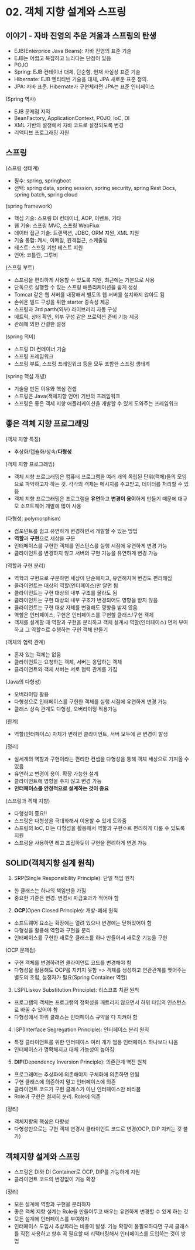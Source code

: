 # 02. 객체 지향 설계와 스프링

## 이야기 - 자바 진영의 추운 겨울과 스프링의 탄생
- EJB(Enterprice Java Beans): 자바 진영의 표준 기술
- EJB는 어렵고 복잡하고 느리다는 단점이 있음
- POJO
- Spring: EJB 컨테이너 대체, 단순함, 현재 사실상 표준 기술
- Hibernate: EJB 엔티티빈 기술을 대체, JPA 새로운 표준 정의. 
- JPA: 자바 표준. Hibernate가 구현체라면 JPA는 표준 인터페이스

(Spring 역사)
- EJB 문제점 지적
- BeanFactory, ApplicationContext, POJO, IoC, DI
- XML 기반의 설정에서 자바 코드로 설정되도록 변경
- 리액티브 프로그래밍 지원

## 스프링
(스프링 생태계)
- 필수: spring, springboot
- 선택: spring data, spring session, spring security, spring Rest Docs, spring batch, spring cloud

(spring framework)
- 핵심 기술: 스프링 DI 컨테이너, AOP, 이벤트, 기타
- 웹 기술: 스프링 MVC, 스프링 WebFlux
- 데이터 접근 기술: 트랜잭션, JDBC, ORM 지원, XML 지원
- 기술 통합: 캐시, 이메일, 원격접근, 스케줄링
- 테스트: 스프링 기반 테스트 지원
- 언어: 코틀린, 그루비

(스프링 부트)
- 스프링을 편리하게 사용할 수 있도록 지원, 최근에는 기본으로 사용
- 단독으로 실행할 수 있는 스프링 애플리케이션을 쉽게 생성
- Tomcat 같은 웹 서버를 내장해서 별도의 웹 서버를 설치하지 않아도 됨
- 손쉬운 빌드 구성을 위한 starter 종속성 제공
- 스프링과 3rd parth(외부) 라이브러리 자동 구성
- 메트릭, 상태 확인, 외부 구성 같은 프로덕션 준비 기능 제공
- 관례에 의한 간결한 설정

(spring 의미)
- 스프링 DI 컨테이너 기술
- 스프링 프레임워크
- 스프링 부트, 스프링 프레임워크 등을 모두 포함한 스프링 생태계

(spring 핵심 개녕)
- 기술을 만든 이유와 핵심 컨셉
- 스프링은 Java(객체지향 언어) 기반의 프레임워크
- 스프링은 좋은 객체 지향 애플리케이션을 개발할 수 있게 도와주는 프레임워크

## 좋은 객체 지향 프로그래밍
(객체 지향 특징)
- 추상화/캡슐화/상속/**다형성**

(객체 지향 프로그래밍)
- 객체 지향 프로그래밍은 컴퓨터 프로그램을 여러 개의 독립된 단위(객체)들의 모임으로 파악하고자 하는 것. 각각의 객체는 메시지를 주고받고, 데이터를 처리할 수 있음
- 객체 지향 프로그래밍은 프로그램을 **유연**하고 **변경이 용이**하게 만들기 때문에 대규모 소프트웨어 개발에 많이 사용

(다형성: polymorphism)
- 컴포넌트를 쉽고 유연하게 변경하면서 개발할 수 있는 방법
- **역할**과 **구현**으로 세상을 구분
- 인터페이스를 구현한 객체를 인스턴스를 실행 시점에 유연하게 변경 가능
- 클라이언트를 변경하지 않고 서버의 구현 기능을 유연하게 변경 가능

(역할과 구현 분리)
- 역학과 구현으로 구분하면 세상이 단순해지고, 유연해지며 변경도 편리해짐
- 클라이언트는 대상의 역할(인터페이스)만 알면 됨
- 클라이언트는 구현 대상의 내부 구조를 몰라도 됨
- 클라이언트는 구현 대상의 내부 구조가 변경되어도 영향을 받지 않음
- 클라이언트는 구현 대상 자체를 변경해도 영향을 받지 않음
- 역할은 인터페이스, 구현은 인터페이스를 구현할 클래스/구현 객체
- 객체를 설계할 때 역할과 구현을 분리하고 객체 설계시 역할(인터페이스) 먼저 부여하고 그 역할ㅇ르 수행하는 구현 객체 만들기

(객체의 협력 관계)
- 혼자 있는 객체는 없음
- 클라이언트는 요청하는 객체, 서버는 응답하는 객체
- 클라이언트와 객체 서버는 서로 협력 관계를 가짐

(Java의 다형성)
- 오버라이딩 활용
- 다형성으로 인터페이스를 구현한 객체를 실행 시점에 유연하게 변경 가능
- 클래스 상속 관계도 다형성, 오버라이딩 적용가능

(한계)
- 역할(인터페이스) 자체가 변하면 클라이언트, 서버 모두에 큰 변경이 발생

(정리)
- 실세계의 역할과 구현이라는 편리한 컨셉을 다형성을 통해 객체 세상으로 가져올 수 있음
- 유연하고 변경이 용이. 확장 가능한 설계
- 클라이언트에 영향을 주지 않고 변경 가능
- **인터페이스를 안정적으로 설계하는 것이 중요**

(스프링과 겍체 지향)
- 다형성이 중요!!
- 스프링은 다형성을 극대화해서 이용할 수 있게 도와줌
- 스프링의 IoC, DI는 다형성을 활용해서 역할과 구현ㅇ르 편리하게 다룰 수 있도록 지원
- 스프링을 사용하면 레고 조립하듯이 구현을 편리하게 변경 가능

## SOLID(객체지향 설계 원칙)
1) SRP(Single Responsibility Principle): 단일 책임 원칙
- 한 클래스는 하나의 책임만을 가짐
- 중요한 기준은 변경. 변경시 파급효과가 적어야 함

2) **OCP**(Open Closed Principle): 개방-폐쇄 원칙
- 소프트웨어 요소는 확장에는 열려 있으나 변경에는 닫혀있어야 함
- 다형성을 활용해 역할과 구현을 분리
- 인터페이스를 구현한 새로운 클래스를 하나 만들어서 새로운 기능을 구현

(OCP 문제점)
- 구현 객체를 변경하려면 클라이언트 코드를 변경해야 함
- 다형성을 활용해도 OCP를 지키지 못함
=> 객체를 생성하고 연관관계를 맺어주는 별도의 조립, 설정자가 필요(Spring Container 역할)

3) LSP(Liskov Substitution Principle): 리스코프 치환 원칙
- 프로그램의 객체는 프로그램의 정확성을 깨트리지 않으면서 하위 타입의 인스턴스로 바꿀 수 있어야 함
- 다형성에서 하위 클래스는 인터페이스 규약을 다 지켜야 함

4) ISP(Interface Segregation Principle): 인터페이스 분리 원칙
- 특정 클라이언트를 위한 인터페이스 여러 개가 범용 인터페이스 하나보다 나음
- 인터페이스가 명확해지고 대체 가능성이 높아짐

5) **DIP**(Dependency Inversion Principle): 의존관계 역전 원칙
- 프로그래머는 추상화에 의존해야지 구체화에 의존하면 안됨
- 구현 클래스에 의존하지 말고 인터페이스에 의존
- 클라이언트 코드가 구현 클래스가 아닌 인터페이스만 바라봄
- Role과 구현은 철저히 분리. Role에 의존

(정리)
- 객체지향의 핵심은 다향성
- 다형성만으로는 구현 객체 변경시 클라이언트 코드로 변경(OCP, DIP 지키는 것 불가)


## 객체지향 설계와 스프링
- 스프링은 DI와 DI Container로 OCP, DIP를 가능하게 지원
- 클라이언트 코드의 변경없이 기능 확장

(정리)
- 모든 설계에 역할과 구현을 분리하자
- 좋은 객체 지향 설계는 Role을 만들어두고 배우는 유연하게 변경할 수 있게 하는 것
- 모든 설계에 인터페이스를 부여하자
- 인터페이스 도입시 추상화라는 비용이 발생. 기능 확장이 불필요하다면 구체 클래스를 직접 사용하고 향후 꼭 필요할 때 리팩터링해서 인터페이스를 도입하는 것이 방법
